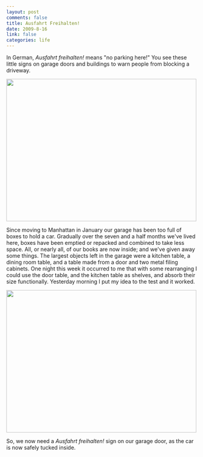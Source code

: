 ```yaml
--- 
layout: post
comments: false
title: Ausfahrt Freihalten!
date: 2009-8-16
link: false
categories: life
---
```

In German, <em>Ausfahrt freihalten!</em> means "no parking here!" You see these little signs on garage doors and buildings to warn people from blocking a driveway.

<img class="alignnone" title="No Parking Here!" src="http://farm4.static.flickr.com/3078/2833801044_11cca7531f.jpg" alt="" width="500" height="375" />

Since moving to Manhattan in January our garage has been too full of boxes to hold a car. Gradually over the seven and a half months we've lived here, boxes have been emptied or repacked and combined to take less space. All, or nearly all, of our books are now inside; and we've given away some things. The largest objects left in the garage were a kitchen table, a dining room table, and a table made from a door and two metal filing cabinets. One night this week it occurred to me that with some rearranging I could use the door table, and the kitchen table as shelves, and absorb their size functionally. Yesterday morning I put my idea to the test and it worked.

<img class="alignnone" title="Room to spare" src="http://farm3.static.flickr.com/2591/3826132059_489507597d.jpg" alt="" width="500" height="375" />

So, we now need a <em>Ausfahrt freihalten!</em> sign on our garage door, as the car is now safely tucked inside.

